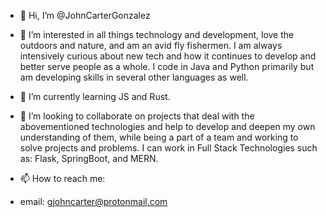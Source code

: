 - 👋 Hi, I’m @JohnCarterGonzalez

- 👀 I’m interested in all things technology and development, love the outdoors and nature, and am an avid fly fishermen. I am always intensively curious about new tech and how it continues to develop and better serve people as a whole. I code in Java and Python primarily but am developing skills in several other languages as well.

- 🌱 I’m currently learning JS and Rust.

- 💞️ I’m looking to collaborate on projects that deal with the abovementioned technologies and help to develop and deepen my own understanding of them, while being a part of a team and working to solve projects and problems. I can work in Full Stack Technologies such as: Flask, SpringBoot, and MERN. 

- 📫 How to reach me:
-   email: gjohncarter@protonmail.com
 

<!---
JohnCarterGonzalez/JohnCarterGonzalez is a ✨ special ✨ repository because its `README.md` (this file) appears on your GitHub profile.
You can click the Preview link to take a look at your changes.
--->
